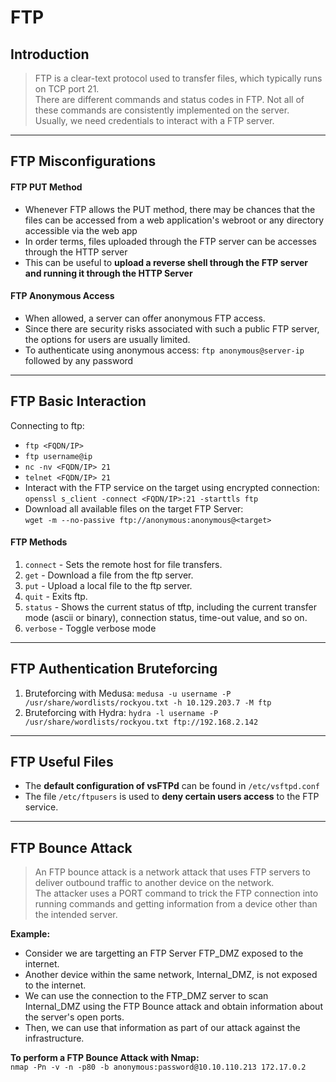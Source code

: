 # FTP

## **Introduction**

> FTP is a clear-text protocol used to transfer files, which typically runs on TCP port 21.\
> There are different commands and status codes in FTP. Not all of these commands are consistently implemented on the server.\
> Usually, we need credentials to interact with a FTP server.

***

## **FTP Misconfigurations**

#### **FTP PUT Method**

* Whenever FTP allows the PUT method, there may be chances that the files can be accessed from a web application's webroot or any directory accessible via the web app
* In order terms, files uploaded through the FTP server can be accesses through the HTTP server
* This can be useful to **upload a reverse shell through the FTP server and running it through the HTTP Server**

#### **FTP Anonymous Access**

* When allowed, a server can offer anonymous FTP access.
* Since there are security risks associated with such a public FTP server, the options for users are usually limited.
* To authenticate using anonymous access: `ftp anonymous@server-ip` followed by any password

***

## **FTP Basic Interaction**

Connecting to ftp:

* `ftp <FQDN/IP>`
* `ftp username@ip`
* `nc -nv <FQDN/IP> 21`
* `telnet <FQDN/IP> 21`
* Interact with the FTP service on the target using encrypted connection:\
  `openssl s_client -connect <FQDN/IP>:21 -starttls ftp`
* Download all available files on the target FTP Server:\
  `wget -m --no-passive ftp://anonymous:anonymous@<target>`

#### **FTP Methods**

1. `connect` - Sets the remote host for file transfers.
2. `get` - Download a file from the ftp server.
3. `put` - Upload a local file to the ftp server.
4. `quit` - Exits ftp.
5. `status` - Shows the current status of tftp, including the current transfer mode (ascii or binary), connection status, time-out value, and so on.
6. `verbose` - Toggle verbose mode

***

## **FTP Authentication Bruteforcing**

1. Bruteforcing with Medusa: `medusa -u username -P /usr/share/wordlists/rockyou.txt -h 10.129.203.7 -M ftp`
2. Bruteforcing with Hydra: `hydra -l username -P /usr/share/wordlists/rockyou.txt ftp://192.168.2.142`

***

## **FTP Useful Files**

* The **default configuration of vsFTPd** can be found in `/etc/vsftpd.conf`
* The file `/etc/ftpusers` is used to **deny certain users access** to the FTP service.

***

## **FTP Bounce Attack**

> An FTP bounce attack is a network attack that uses FTP servers to deliver outbound traffic to another device on the network.\
> The attacker uses a PORT command to trick the FTP connection into running commands and getting information from a device other than the intended server.

**Example:**

* Consider we are targetting an FTP Server FTP\_DMZ exposed to the internet.
* Another device within the same network, Internal\_DMZ, is not exposed to the internet.
* We can use the connection to the FTP\_DMZ server to scan Internal\_DMZ using the FTP Bounce attack and obtain information about the server's open ports.
* Then, we can use that information as part of our attack against the infrastructure.

**To perform a FTP Bounce Attack with Nmap:**\
`nmap -Pn -v -n -p80 -b anonymous:password@10.10.110.213 172.17.0.2`
